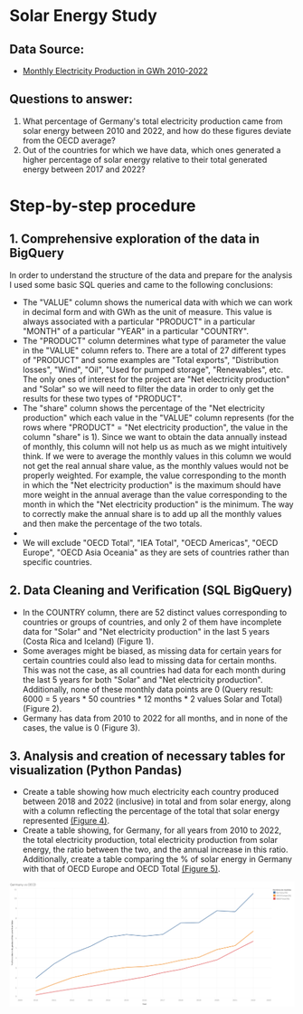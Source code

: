 # Solar Energy Study

## Data Source:
- [Monthly Electricity Production in GWh 2010-2022](https://www.kaggle.com/datasets/ccanb23/iea-monthly-electricity-statistics?resource=download)

## Questions to answer:
1. What percentage of Germany's total electricity production came from solar energy between 2010 and 2022, and how do these figures deviate from the OECD average?
2. Out of the countries for which we have data, which ones generated a higher percentage of solar energy relative to their total generated energy between 2017 and 2022?

# Step-by-step procedure

## 1. Comprehensive exploration of the data in BigQuery
In order to understand the structure of the data and prepare for the analysis I used some basic SQL queries and came to the following conclusions:
- The "VALUE" column shows the numerical data with which we can work in decimal form and with GWh as the unit of measure. This value is always associated with a particular "PRODUCT" in a particular "MONTH" of a particular "YEAR" in a particular "COUNTRY". 
- The "PRODUCT" column determines what type of parameter the value in the "VALUE" column refers to. There are a total of 27 different types of "PRODUCT" and some examples are "Total exports", "Distribution losses", "Wind", "Oil", "Used for pumped storage", "Renewables", etc. The only ones of interest for the project are "Net electricity production" and "Solar" so we will need to filter the data in order to only get the results for these two types of "PRODUCT".
- The "share" column shows the percentage of the "Net electricity production" which each value in the "VALUE" column represents (for the rows where "PRODUCT" = "Net electricity production", the value in the column "share" is 1). Since we want to obtain the data annually instead of monthly, this column will not help us as much as we might intuitively think. If we were to average the monthly values in this column we would not get the real annual share value, as the monthly values would not be properly weighted. For example, the value corresponding to the month in which the "Net electricity production" is the maximum should have more weight in the annual average than the value corresponding to the month in which the "Net electricity production" is the minimum. The way to correctly make the annual share is to add up all the monthly values and then make the percentage of the two totals.
- 
- We will exclude "OECD Total", "IEA Total", "OECD Americas", "OECD Europe", "OECD Asia Oceania" as they are sets of countries rather than specific countries.

## 2. Data Cleaning and Verification (SQL BigQuery)
- In the COUNTRY column, there are 52 distinct values corresponding to countries or groups of countries, and only 2 of them have incomplete data for "Solar" and "Net electricity production" in the last 5 years (Costa Rica and Iceland) (Figure 1).
- Some averages might be biased, as missing data for certain years for certain countries could also lead to missing data for certain months. This was not the case, as all countries had data for each month during the last 5 years for both "Solar" and "Net electricity production". Additionally, none of these monthly data points are 0 (Query result: 6000 = 5 years * 50 countries * 12 months * 2 values Solar and Total) (Figure 2).
- Germany has data from 2010 to 2022 for all months, and in none of the cases, the value is 0 (Figure 3).

## 3. Analysis and creation of necessary tables for visualization (Python Pandas)
- Create a table showing how much electricity each country produced between 2018 and 2022 (inclusive) in total and from solar energy, along with a column reflecting the percentage of the total that solar energy represented [(Figure 4)](solar_vs_total.py).
- Create a table showing, for Germany, for all years from 2010 to 2022, the total electricity production, total electricity production from solar energy, the ratio between the two, and the annual increase in this ratio. Additionally, create a table comparing the % of solar energy in Germany with that of OECD Europe and OECD Total [(Figure 5)](solar_germany.py).

![Ejemplo de imagen](visualizations/Viz1.png)

